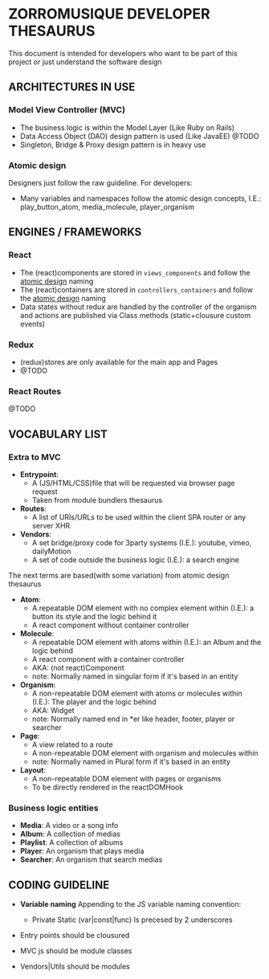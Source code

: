 # ZORROMUSIQUE DEVELOPER THESAURUS

This document is intended for developers who want to be part of this project or just understand the software design

## ARCHITECTURES IN USE

### Model View Controller (MVC)

* The business logic is within the Model Layer (Like Ruby on Rails)
* Data Access Object (DAO) design pattern is used (Like JavaEE) @TODO
* Singleton, Bridge & Proxy design pattern is in heavy use

<a id="atomic_design"></a>
### Atomic design

Designers just follow the raw guideline. For developers:

* Many variables and namespaces follow the atomic design concepts, I.E.: play_button_atom, media_molecule, player_organism

## ENGINES / FRAMEWORKS

### React
* The (react)components are stored in `views_components` and follow the [atomic design](#atomic_design) naming
* The (react)containers are stored in `controllers_containers` and follow the [atomic design](#atomic_design) naming
* Data states without redux are handled by the controller of the organism and actions are published via Class methods (static+clousure custom events)
### Redux
* (redux)stores are only available for the main app and Pages
* @TODO

### React Routes
@TODO

## VOCABULARY LIST
### Extra to MVC
* **Entrypoint**:
	* A (JS/HTML/CSS)file that will be requested via browser page request
	* Taken from module bundlers thesaurus
* **Routes**:
	* A list of URIs/URLs to be used within the client SPA router or any server XHR
* **Vendors**:
	* A set bridge/proxy code for 3party systems (I.E.): youtube, vimeo, dailyMotion
	* A set of code outside the business logic (I.E.): a search engine

The next terms are based(with some variation) from atomic design thesaurus
* **Atom**:
	* A repeatable DOM element with no complex element within (I.E.): a button its style and the logic behind it
	* A react component without container controller
* **Molecule**:
	* A repeatable DOM element with atoms within (I.E.): an Album and the logic behind
	* A react component with a container controller
	* AKA: (not react)Component
	* note: Normally named in singular form if it's based in an entity
* **Organism**:
	* A non-repeatable DOM element with atoms or molecules within (I.E.): The player and the logic behind
	* AKA: Widget
	* note: Normally named end in *er like header, footer, player or searcher
* **Page**:
	* A view related to a route
	* A non-repeatable DOM element with organism and molecules within
	* note: Normally named in Plural form if it's based in an entity
* **Layout**:
	* A non-repeatable DOM element with pages or organisms
	* To be directly rendered in the reactDOMHook

### Business logic entities
* **Media**: A video or a song info
* **Album**: A collection of medias
* **Playlist**: A collection of albums
* **Player**: An organism that plays media
* **Searcher**: An organism that search medias

## CODING GUIDELINE

* **Variable naming** Appending to the JS variable naming convention:
	* Private Static (var|const|func) Is precesed by 2 underscores

* Entry points should be clousured
* MVC js should be module classes
* Vendors|Utils should be modules
